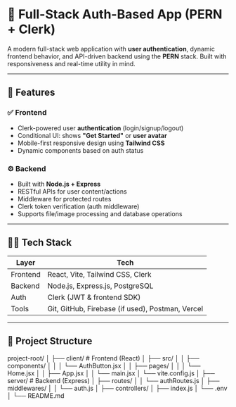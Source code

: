 # 🔐 Full-Stack Auth-Based App (PERN + Clerk)

A modern full-stack web application with **user authentication**, dynamic frontend behavior, and API-driven backend using the **PERN** stack. Built with responsiveness and real-time utility in mind.

---

## 🚀 Features

### ✅ Frontend
- Clerk-powered user **authentication** (login/signup/logout)
- Conditional UI: shows **"Get Started"** or **user avatar**
- Mobile-first responsive design using **Tailwind CSS**
- Dynamic components based on auth status

### ⚙️ Backend
- Built with **Node.js + Express**
- RESTful APIs for user content/actions
- Middleware for protected routes
- Clerk token verification (auth middleware)
- Supports file/image processing and database operations

---

## 🧑‍💻 Tech Stack

| Layer      | Tech                          |
|------------|-------------------------------|
| Frontend   | React, Vite, Tailwind CSS, Clerk |
| Backend    | Node.js, Express.js, PostgreSQL |
| Auth       | Clerk (JWT & frontend SDK)    |
| Tools      | Git, GitHub, Firebase (if used), Postman, Vercel |

---

## 📁 Project Structure

project-root/
│
├── client/ # Frontend (React)
│ ├── src/
│ │ ├── components/
│ │ │ └── AuthButton.jsx
│ │ ├── pages/
│ │ │ └── Home.jsx
│ │ ├── App.jsx
│ │ └── main.jsx
│ └── vite.config.js
│
├── server/ # Backend (Express)
│ ├── routes/
│ │ └── authRoutes.js
│ ├── middlewares/
│ │ └── auth.js
│ ├── controllers/
│ ├── index.js
│ └── .env
│
└── README.md



